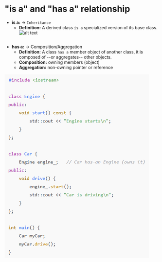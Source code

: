 # "is a" and "has a" relationship

* **is a:** -> `Inheritance`
    * **Definition:** A derived class `is a` specialized version of its base class.
![alt text](image.png)

##

* **has a:** -> Composition/Aggregation
    * **Definition:** A class `has a` member object of another class, it is composed of --or aggregates-- other objects.
    * **Composition:** owning members (object)
    * **Aggregation:** non-owning pointer or reference

![alt text](has_a.png)